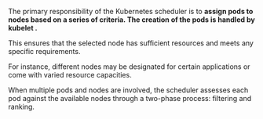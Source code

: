 The primary responsibility of the Kubernetes scheduler is to **assign pods to nodes based on a series of criteria. The creation of the pods is handled by kubelet .**

This ensures that the selected node has sufficient resources and meets any specific requirements. 

For instance, different nodes may be designated for certain applications or come with varied resource capacities. 

When multiple pods and nodes are involved, the scheduler assesses each pod against the available nodes through a two-phase process: filtering and ranking.
